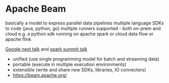 # Apache Beam
basically a model to express parallel data pipelines
multiple language SDKs to code (java, python, go)
multiple runners supported - both on-prem and cloud e.g. a python sdk running on apache spark or cloud data flow or apache flink

[Google next talk](https://youtu.be/owTuuVt6Oro) and [spark summit talk](https://databricks.com/session/how-to-write-batch-or-streaming-data-pipelines-with-apache-beam-in-15-mins)

- unified (use single programming model for batch and streaming data)
- portable (execute in multiple execution environments)
- extensible (write and share new SDKs, libraries, IO connectors)
- https://beam.apache.org/
